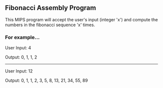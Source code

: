 ## Fibonacci Assembly Program

This MIPS program will accept the user's input (integer 'x') and compute the numbers in the fibonacci sequence 'x' times.

### For example...

User Input: 4

Output: 0, 1, 1, 2
______________________


User Input: 12

Output: 0, 1, 1, 2, 3, 5, 8, 13, 21, 34, 55, 89
